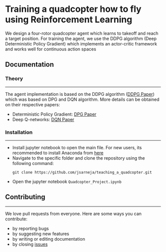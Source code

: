 # Training a quadcopter how to fly using Reinforcement Learning

We design a four-rotor quadcopter agent which learns to takeoff and reach a target position. For training the agent, we use the DDPG algorithm (Deep Deterministic Policy Gradient) which implements an actor-critic framework and works well for continuous action spaces

## Documentation

### Theory
---
The agent implementation is based on the DDPG algorithm ([DDPG Paper](https://arxiv.org/pdf/1509.02971.pdf)) which was based on DPG and DQN algorithm. More details can be obtained on their respective papers:
* Deterministic Policy Gradient: [DPG Paper](http://proceedings.mlr.press/v32/silver14.pdf)
* Deep Q-networks: [DQN Paper](https://www.cs.toronto.edu/~vmnih/docs/dqn.pdf)

### Installation
---
* Install jupyter notebook to open the main file. For new users, its recommended to install Anaconda from [here](http://docs.anaconda.com/anaconda/install/)
* Navigate to the specific folder and clone the repository using the following command:
    ```
    git clone https://github.com/jsarneja/teaching_a_quadcopter.git
    ```
* Open the jupyter notebook `Quadcopter_Project.ipynb`

## Contributing
---
We love pull requests from everyone. Here are some ways you can contribute:
* by reporting bugs
* by suggesting new features
* by writing or editing documentation
* by closing [issues](https://github.com/jsarneja/teaching_a_quadcopter/issues)